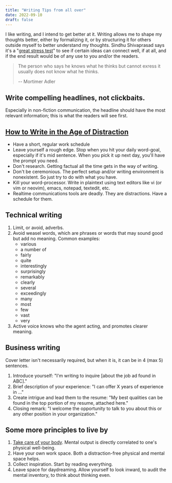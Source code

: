 ```yaml
---
title: "Writing Tips from all over"
date: 2022-09-10
draft: false
---
```


I like writing, and I intend to get better at it. Writing allows me to
shape my thoughts better, either by formalizing it, or by structuring it
for others outside myself to better understand my thoughts.
Sindhu Shivaprasad says it's a "[great stress test](https://sindhu.live/notes/writing-cultures)" to see if certain ideas can connect well, if at all, and if the end result would be of any use to you and/or the readers.

> The person who says he knows what he thinks but cannot exress it
> usually does not know what he thinks.
> 
> -- Mortimer Adler

## Write compelling headlines, not clickbaits.

Especially in non-fiction communication,
the headline should have the most relevant information;
this is what the readers will see first.

## [How to Write in the Age of Distraction](http://www.locusmag.com/Features/2009/01/cory-doctorow-writing-in-age-of.html)
- Have a short, regular work schedule
- Leave yourself a rough edge.
Stop when you hit your daily word-goal,
especially if it's mid sentence.
When you pick it up next day, you'll have the prompt you need.
- Don't research.
Getting factual all the time gets in the way of writing.
- Don't be ceremonious.
The perfect setup and/or writing environment is nonexistent.
So just try to do with what you have.
- Kill your word-processor.
Write in plaintext using text editors like vi (or vim or neovim),
emacs, notepad, textedit, etc.
- Realtime communications tools are deadly.
They are distractions.
Have a schedule for them.

## Technical writing

1. Limit, or avoid, adverbs.
2. Avoid weasel words,
which are phrases or words that may sound good but add no meaning.
Common examples:
    - various
    - a number of
    - fairly
    - quite
    - interestingly
    - surprisingly
    - remarkably
    - clearly
    - several
    - exceedingly
    - many
    - most
    - few
    - vast
    - very
3. Active voice knows who the agent acting,
and promotes clearer meaning.

## Business writing

Cover letter isn't necessarily required,
but when it is,
it can be in 4 (max 5) sentences.

1. Introduce yourself: "I'm writing to inquire [about the job ad found in ABC]."
2. Brief description of your experience: "I can offer X years of experience in
   ..."
3. Create intrigue and lead them to the resume: "My best qualities can be found
   in the top portion of my resume, attached here."
4. Closing remark: "I welcome the opportunity to talk to you about this or any
   other position in your organization."

## Some more principles to live by

1. [Take care of your body](/health).
Mental output is directly correlated to one's physical well-being.
2. Have your own work space.
Both a distraction-free physical and mental space helps.
3. Collect inspiration.
Start by reading everything.
4. Leave space for daydreaming.
Allow yourself to look inward,
to audit the mental inventory,
to think about thinking even.
